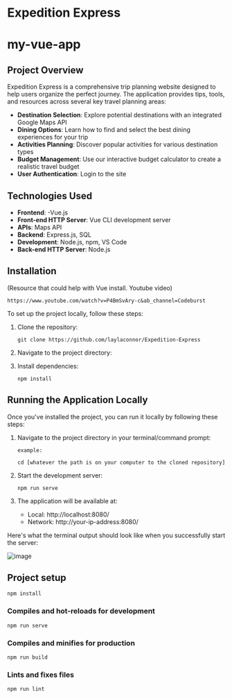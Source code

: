 # Expedition Express
# my-vue-app

## Project Overview

Expedition Express is a comprehensive trip planning website designed to help users organize the perfect journey. The application provides tips, tools, and resources across several key travel planning areas:

- **Destination Selection**: Explore potential destinations with an integrated Google Maps API
- **Dining Options**: Learn how to find and select the best dining experiences for your trip
- **Activities Planning**: Discover popular activities for various destination types
- **Budget Management**: Use our interactive budget calculator to create a realistic travel budget
- **User Authentication**: Login to the site

## Technologies Used

- **Frontend**: -Vue.js
- **Front-end HTTP Server**: Vue CLI development server
- **APIs**: Maps API
- **Backend**: Express.js, SQL 
- **Development**: Node.js, npm, VS Code
- **Back-end HTTP Server**: Node.js

## Installation
  (Resource that could help with Vue install. Youtube video)
  ```
  https://www.youtube.com/watch?v=P4BmSvAry-c&ab_channel=Codeburst
  ```

To set up the project locally, follow these steps:

1. Clone the repository:
   ```
   git clone https://github.com/laylaconnor/Expedition-Express
   ```

2. Navigate to the project directory:

3. Install dependencies:
   ```
   npm install
   ```

## Running the Application Locally

Once you've installed the project, you can run it locally by following these steps:

1. Navigate to the project directory in your terminal/command prompt:

   ```
   example:
   
   cd [whatever the path is on your computer to the cloned repository]

   ```

2. Start the development server:

   ```
   npm run serve
   ```

3. The application will be available at:
   - Local: http://localhost:8080/
   - Network: http://your-ip-address:8080/

Here's what the terminal output should look like when you successfully start the server:

![image](https://github.com/user-attachments/assets/7f4282c5-4204-4d46-8ebe-85d2861a5b76)



## Project setup
```
npm install
```

### Compiles and hot-reloads for development
```
npm run serve
```

### Compiles and minifies for production
```
npm run build
```

### Lints and fixes files
```
npm run lint
```
